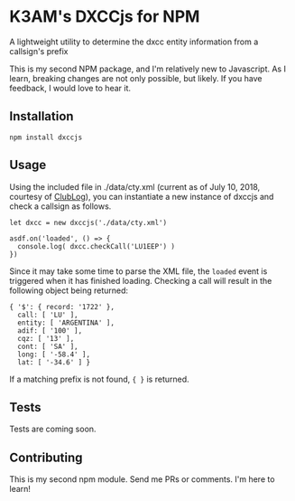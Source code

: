 K3AM's DXCCjs for NPM
=========

A lightweight utility to determine the dxcc entity information from a callsign's prefix

This is my second NPM package, and I'm relatively new to Javascript. As I learn, breaking changes are not only possible, but likely. If you have feedback, I would love to hear it.

## Installation

  `npm install dxccjs`

## Usage

Using the included file in ./data/cty.xml (current as of July 10, 2018, courtesy of [ClubLog](http://clublog.org/)), you can instantiate a new instance of dxccjs and check a callsign as follows.

    let dxcc = new dxccjs('./data/cty.xml')

    asdf.on('loaded', () => {
      console.log( dxcc.checkCall('LU1EEP') )
    })

Since it may take some time to parse the XML file, the `loaded` event is triggered when it has finished loading. Checking a call will result in the following object being returned:

    { '$': { record: '1722' },
      call: [ 'LU' ],
      entity: [ 'ARGENTINA' ],
      adif: [ '100' ],
      cqz: [ '13' ],
      cont: [ 'SA' ],
      long: [ '-58.4' ],
      lat: [ '-34.6' ] }

If a matching prefix is not found, `{ }` is returned.

## Tests

  Tests are coming soon.

## Contributing

This is my second npm module. Send me PRs or comments. I'm here to learn!
